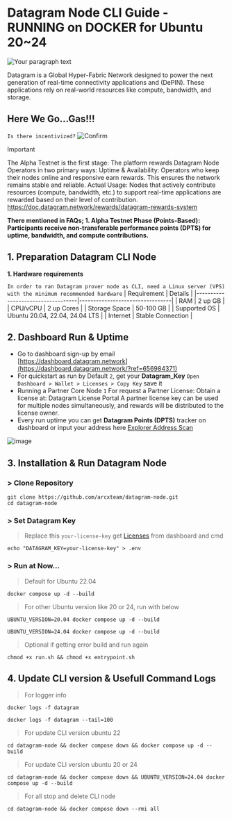 # Datagram Node CLI Guide - RUNNING on DOCKER for Ubuntu 20~24

![Your paragraph text](https://github.com/user-attachments/assets/20e0e391-705b-4bdc-98f6-ca556b40baa2)

Datagram is a Global Hyper-Fabric Network designed to power the next generation of real-time connectivity applications and (DePIN). These applications rely on real-world resources like compute, bandwidth, and storage.

## Here We Go...Gas!!!
`Is there incentivized?` ![Confirm](https://img.shields.io/badge/Confirm-yes-brightgreen)

> [!IMPORTANT]
> The Alpha Testnet is the first stage: The platform rewards Datagram Node Operators in two primary ways: Uptime & Availability: Operators who keep their nodes online and responsive earn rewards. This ensures the network remains stable and reliable. Actual Usage: Nodes that actively contribute resources (compute, bandwidth, etc.) to support real-time applications are rewarded based on their level of contribution. https://doc.datagram.network/rewards/datagram-rewards-system

**There mentioned in FAQs; 1. Alpha Testnet Phase (Points-Based): Participants receive non-transferable performance points (DPTS) for uptime, bandwidth, and compute contributions.**

## 1. Preparation Datagram CLI Node
**1. Hardware requirements** 

`In order to ran Datagram prover node as CLI, need a Linux server (VPS) with the minimum recommended hardware`
| Requirement                       | Details                         |
|-----------------------------------|---------------------------------|
| RAM                               | 2 up GB                         |
| CPU/vCPU                          | 2 up Cores                      |
| Storage Space                     | 50-100 GB                       |
| Supported OS                      | Ubuntu 20.04, 22.04, 24.04 LTS  |
| Internet                          | Stable Connection               |

## 2. Dashboard Run & Uptime

- Go to dashboard sign-up by email [https://dashboard.datagram.network](https://dashboard.datagram.network/?ref=656984371)
- For quickstart as run by Default `2`, get your **Datagram_Key** `Open Dashboard > Wallet > Licenses > Copy Key` save it
- Running a Partner Core Node `1` For request a Partner License: Obtain a license at: Datagram License Portal A partner license key can be used for multiple nodes simultaneously, and rewards will be distributed to the license owner.
- Every run uptime you can get **Datagram Points (DPTS)** tracker on dashboard or input your address here [Explorer Address Scan](https://testnet.datagram.network/address/0x06855eaEeA6212BE3E874577F8D6520B8c459058?tab=index)

![image](https://github.com/user-attachments/assets/d0a8805d-75cb-4f2d-89cc-af7f8acf609f)

## 3. Installation & Run Datagram Node
### > Clone Repository
```
git clone https://github.com/arcxteam/datagram-node.git
cd datagram-node
```

### > Set Datagram Key
> Replace this `your-license-key` get [Licenses](https://dashboard.datagram.network/wallet?tab=licenses) from dashboard and cmd
```
echo "DATAGRAM_KEY=your-license-key" > .env
```
### > Run at Now...
> Default for Ubuntu 22.04

```
docker compose up -d --build
```

> For other Ubuntu version like 20 or 24, run with below

```
UBUNTU_VERSION=20.04 docker compose up -d --build
```
```
UBUNTU_VERSION=24.04 docker compose up -d --build
```

> Optional if getting error build and run again
```
chmod +x run.sh && chmod +x entrypoint.sh
```
## 4. Update CLI version & Usefull Command Logs
> For logger info
```
docker logs -f datagram
```
```
docker logs -f datagram --tail=100
```
> For update CLI version ubuntu 22
```
cd datagram-node && docker compose down && docker compose up -d --build
```
> For update CLI version ubuntu 20 or 24
```
cd datagram-node && docker compose down && UBUNTU_VERSION=24.04 docker compose up -d --build
```
> For all stop and delete CLI node
```
cd datagram-node && docker compose down --rmi all
```


